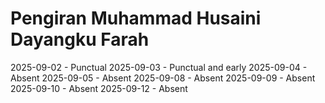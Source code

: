 # Pengiran Muhammad Husaini Dayangku Farah
2025-09-02 - Punctual
2025-09-03 - Punctual and early
2025-09-04 - Absent
2025-09-05 - Absent
2025-09-08 - Absent
2025-09-09 - Absent
2025-09-10 - Absent
2025-09-12 - Absent
